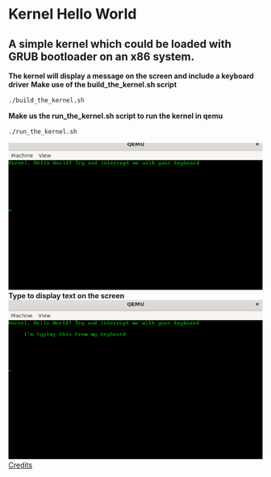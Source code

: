# Kernel Hello World
## A simple kernel which could be loaded with GRUB bootloader on an x86 system.
**The kernel will display a message on the screen and include a keyboard driver**
**Make use of the build_the_kernel.sh script**
```sh
./build_the_kernel.sh
```
**Make us the run_the_kernel.sh script to run the kernel in qemu**
```sh
./run_the_kernel.sh
```
![Screenshot of the kernel hello world](https://github.com/DavidZalman101/Kernel-Hello-World/blob/master/hello_world_screen.png)
**Type to display text on the screen**
![Screenshot of the kernel IO](https://github.com/DavidZalman101/Kernel-Hello-World/blob/master/typing_screen.png)
[Credits](https://arjunsreedharan.org/post/82710718100/kernels-101-lets-write-a-kernel)
